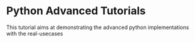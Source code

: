 # Python Advanced Tutorials
This tutorial aims at demonstrating the advanced python implementations with the real-usecases 

